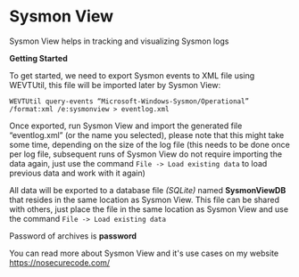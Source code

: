 # Sysmon View

Sysmon View helps in tracking and visualizing Sysmon logs

**Getting Started**

To get started, we need to export Sysmon events to XML file using WEVTUtil, this file will be imported later by Sysmon View:

`WEVTUtil query-events “Microsoft-Windows-Sysmon/Operational” /format:xml /e:sysmonview > eventlog.xml`

Once exported, run Sysmon View and import the generated file “eventlog.xml” (or the name you selected), please note that this might take some time, depending on the size of the log file (this needs to be done once per log file, subsequent runs of Sysmon View do not require importing the data again, just use the command `File -> Load existing data` to load previous data and work with it again)

All data will be exported to a database file _(SQLite)_ named **SysmonViewDB** that resides in the same location as Sysmon View. This file can be shared with others, just place the file in the same location as  Sysmon View and use the command `File -> Load existing data`

Password of archives is **password**

You can read more about Sysmon View and it's use cases on my website https://nosecurecode.com/

